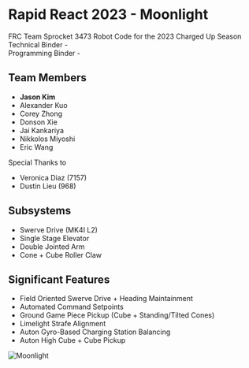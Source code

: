 # Rapid React 2023 - Moonlight
FRC Team Sprocket 3473 Robot Code for the 2023 Charged Up Season  
Technical Binder -  
Programming Binder - 

## Team Members
- **Jason Kim**
- Alexander Kuo
- Corey Zhong
- Donson Xie
- Jai Kankariya
- Nikkolos Miyoshi
- Eric Wang

Special Thanks to
- Veronica Diaz (7157)
- Dustin Lieu (968)

## Subsystems
- Swerve Drive (MK4I L2)
- Single Stage Elevator
- Double Jointed Arm
- Cone + Cube Roller Claw

## Significant Features
- Field Oriented Swerve Drive + Heading Maintainment
- Automated Command Setpoints
- Ground Game Piece Pickup (Cube + Standing/Tilted Cones)
- Limelight Strafe Alignment
- Auton Gyro-Based Charging Station Balancing
- Auton High Cube + Cube Pickup

![Moonlight](https://user-images.githubusercontent.com/73210729/229272133-be59249b-0b4f-4a58-8eab-261f24e87d8e.png)
